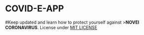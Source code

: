 # COVID-E-APP
#Keep updated and learn how to protect yourself against >**NOVEl CORONAVIRUS**.
License under [MIT LICENSE](LICENSE)
